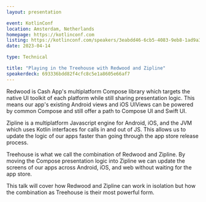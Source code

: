 ```yaml
---
layout: presentation

event: KotlinConf
location: Amsterdam, Netherlands
homepage: https://kotlinconf.com
listing: https://kotlinconf.com/speakers/3eabdd46-6cb5-4083-9eb8-1ad9a3b7a5eb/
date: 2023-04-14

type: Technical

title: "Playing in the Treehouse with Redwood and Zipline"
speakerdeck: 693336bdd82f4cfc8c5e1a8605e66af7
---
```


Redwood is Cash App's multiplatform Compose library which targets the native UI toolkit of each platform while still sharing presentation logic. This means our app's existing Android views and iOS UIViews can be powered by common Compose and still offer a path to Compose UI and Swift UI.

Zipline is a multiplatform Javascript engine for Android, iOS, and the JVM which uses Kotlin interfaces for calls in and out of JS. This allows us to update the logic of our apps faster than going through the app store release process.

Treehouse is what we call the combination of Redwood and Zipline. By moving the Compose presentation logic into Zipline we can update the screens of our apps across Android, iOS, and web without waiting for the app store.

This talk will cover how Redwood and Zipline can work in isolation but how the combination as Treehouse is their most powerful form.
